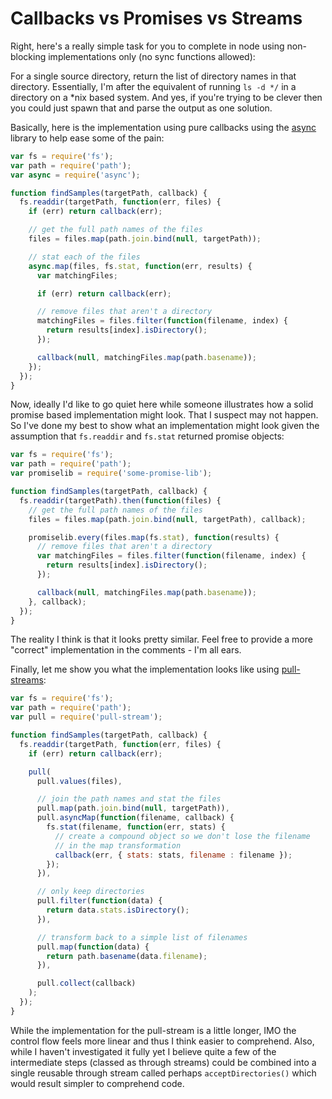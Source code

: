 # Callbacks vs Promises vs Streams

Right, here's a really simple task for you to complete in node using non-blocking implementations only (no sync functions allowed):

For a single source directory, return the list of directory names in that directory.  Essentially, I'm after the equivalent of running `ls -d */` in a directory on a *nix based system.  And yes, if you're trying to be clever then you could just spawn that and parse the output as one solution.

Basically, here is the implementation using pure callbacks using the [async](https://github.com/caolan/async) library to help ease some of the pain:

```js
var fs = require('fs');
var path = require('path');
var async = require('async');

function findSamples(targetPath, callback) {
  fs.readdir(targetPath, function(err, files) {
    if (err) return callback(err);

    // get the full path names of the files
    files = files.map(path.join.bind(null, targetPath));

    // stat each of the files
    async.map(files, fs.stat, function(err, results) {
      var matchingFiles;

      if (err) return callback(err);

      // remove files that aren't a directory
      matchingFiles = files.filter(function(filename, index) {
        return results[index].isDirectory();
      });

      callback(null, matchingFiles.map(path.basename));
    });
  });
}
```

Now, ideally I'd like to go quiet here while someone illustrates how a solid promise based implementation might look.  That I suspect may not happen.  So I've done my best to show what an implementation might look given the assumption that `fs.readdir` and `fs.stat` returned promise objects:

```js
var fs = require('fs');
var path = require('path');
var promiselib = require('some-promise-lib');

function findSamples(targetPath, callback) {
  fs.readdir(targetPath).then(function(files) {
    // get the full path names of the files
    files = files.map(path.join.bind(null, targetPath), callback);

    promiselib.every(files.map(fs.stat), function(results) {
      // remove files that aren't a directory
      var matchingFiles = files.filter(function(filename, index) {
        return results[index].isDirectory();
      });

      callback(null, matchingFiles.map(path.basename));      
    }, callback);
  });
}
```

The reality I think is that it looks pretty similar.  Feel free to provide a more "correct" implementation in the comments - I'm all ears.

Finally, let me show you what the implementation looks like using [pull-streams](https://github.com/dominictarr/pull-streams):

```js
var fs = require('fs');
var path = require('path');
var pull = require('pull-stream');

function findSamples(targetPath, callback) {
  fs.readdir(targetPath, function(err, files) {
    if (err) return callback(err);

    pull(
      pull.values(files),

      // join the path names and stat the files        
      pull.map(path.join.bind(null, targetPath)),
      pull.asyncMap(function(filename, callback) {
        fs.stat(filename, function(err, stats) {
          // create a compound object so we don't lose the filename
          // in the map transformation
          callback(err, { stats: stats, filename : filename });
        });
      }),

      // only keep directories
      pull.filter(function(data) {
        return data.stats.isDirectory();
      }),

      // transform back to a simple list of filenames
      pull.map(function(data) {
        return path.basename(data.filename);
      }),

      pull.collect(callback)
    );
  });
}
```

While the implementation for the pull-stream is a little longer, IMO the control flow feels more linear and thus I think easier to comprehend.  Also, while I haven't investigated it fully yet I believe quite a few of the intermediate steps (classed as through streams) could be combined into a single reusable through stream called perhaps `acceptDirectories()` which would result simpler to comprehend code.